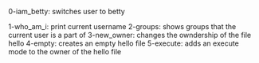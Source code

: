 0-iam_betty: switches user to betty                                                                                         

1-who_am_i: print current username
2-groups: shows groups that the current user is a part of
3-new_owner: changes the owndership of the file hello
4-empty: creates an empty hello file
5-execute: adds an execute mode to the owner of the hello file
